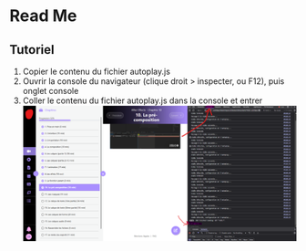 # Read Me
Tutoriel
-------------
1.  Copier le contenu du fichier autoplay.js
1.  Ouvrir la console du navigateur (clique droit > inspecter, ou F12), puis onglet console
1. Coller le contenu du fichier autoplay.js dans la console et entrer
![](https://raw.githubusercontent.com/Keidenn/elearning-browser-autoplay/refs/heads/main/capture.png)